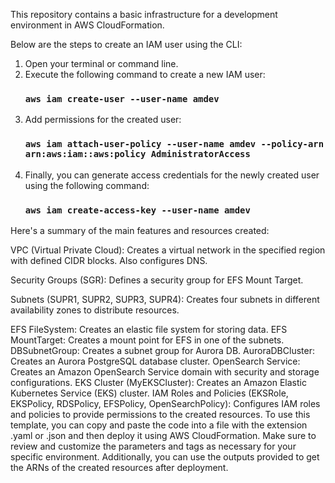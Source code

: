 This repository contains a basic infrastructure for a development environment in AWS CloudFormation.

Below are the steps to create an IAM user using the CLI:

1. Open your terminal or command line.
2. Execute the following command to create a new IAM user:
      ### `aws iam create-user --user-name amdev`
3. Add permissions for the created user:
      ### `aws iam attach-user-policy --user-name amdev --policy-arn arn:aws:iam::aws:policy AdministratorAccess`
4. Finally, you can generate access credentials for the newly created user using the following command:
      ### `aws iam create-access-key --user-name amdev`

Here's a summary of the main features and resources created:

VPC (Virtual Private Cloud): Creates a virtual network in the specified region with defined CIDR blocks. Also configures DNS.

Security Groups (SGR): Defines a security group for EFS Mount Target.

Subnets (SUPR1, SUPR2, SUPR3, SUPR4): Creates four subnets in different availability zones to distribute resources.

EFS FileSystem: Creates an elastic file system for storing data.
EFS MountTarget: Creates a mount point for EFS in one of the subnets.
DBSubnetGroup: Creates a subnet group for Aurora DB.
AuroraDBCluster: Creates an Aurora PostgreSQL database cluster.
OpenSearch Service: Creates an Amazon OpenSearch Service domain with security and storage configurations.
EKS Cluster (MyEKSCluster): Creates an Amazon Elastic Kubernetes Service (EKS) cluster.
IAM Roles and Policies (EKSRole, EKSPolicy, RDSPolicy, EFSPolicy, OpenSearchPolicy): Configures IAM roles and policies to provide permissions to the created resources.
To use this template, you can copy and paste the code into a file with the extension .yaml or .json and then deploy it using AWS CloudFormation. Make sure to review and customize the parameters and tags as necessary for your specific environment. Additionally, you can use the outputs provided to get the ARNs of the created resources after deployment.

